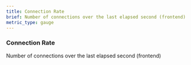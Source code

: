 ```yaml
---
title: Connection Rate
brief: Number of connections over the last elapsed second (frontend)
metric_type: gauge
---
```

### Connection Rate

Number of connections over the last elapsed second (frontend)